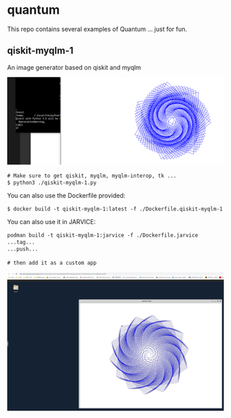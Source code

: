 # quantum

This repo contains several examples of Quantum ... just for fun.

## qiskit-myqlm-1

An image generator based on qiskit and myqlm

![qiskit-myqlm-1](images/qiskit-myqlm-1.png?raw=true "qiskit-myqlm-1")

```
# Make sure to get qiskit, myqlm, myqlm-interop, tk ...
$ python3 ./qiskit-myqlm-1.py

```

You can also use the Dockerfile provided:

```
$ docker build -t qiskit-myqlm-1:latest -f ./Dockerfile.qiskit-myqlm-1
```

You can also use it in JARVICE:

```
podman build -t qiskit-myqlm-1:jarvice -f ./Dockerfile.jarvice
...tag...
...push...

# then add it as a custom app
```

![qiskit-myqlm-1 with JARVICE](images/jarvice.JPG?raw=true "Jarvice")